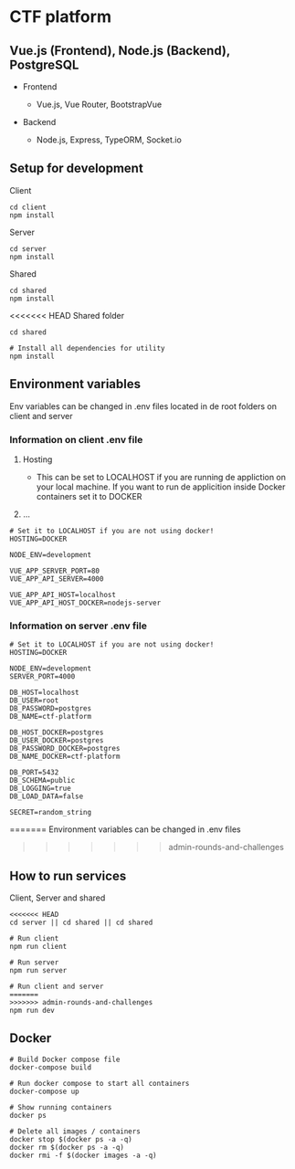 # CTF platform
## Vue.js (Frontend), Node.js (Backend), PostgreSQL

- Frontend
    - Vue.js, Vue Router, BootstrapVue

- Backend
    - Node.js, Express, TypeORM, Socket.io

## Setup for development
Client
```
cd client
npm install
```

Server
```
cd server
npm install
```

Shared
```
cd shared
npm install
```

<<<<<<< HEAD
Shared folder
```
cd shared

# Install all dependencies for utility
npm install
```

## Environment variables
Env variables can be changed in .env files located in de root folders on client and server

### Information on client .env file

1. Hosting
    * This can be set to LOCALHOST if you are running de appliction on your local machine. If you want to run de applicition inside Docker containers set it to DOCKER

 2. ...
```
# Set it to LOCALHOST if you are not using docker!
HOSTING=DOCKER

NODE_ENV=development

VUE_APP_SERVER_PORT=80
VUE_APP_API_SERVER=4000

VUE_APP_API_HOST=localhost
VUE_APP_API_HOST_DOCKER=nodejs-server
```

### Information on server .env file
```
# Set it to LOCALHOST if you are not using docker!
HOSTING=DOCKER

NODE_ENV=development
SERVER_PORT=4000

DB_HOST=localhost
DB_USER=root
DB_PASSWORD=postgres
DB_NAME=ctf-platform

DB_HOST_DOCKER=postgres
DB_USER_DOCKER=postgres
DB_PASSWORD_DOCKER=postgres
DB_NAME_DOCKER=ctf-platform

DB_PORT=5432
DB_SCHEMA=public
DB_LOGGING=true
DB_LOAD_DATA=false

SECRET=random_string
```
=======
Environment variables can be changed in .env files
>>>>>>> admin-rounds-and-challenges


## How to run services
Client, Server and shared
```
<<<<<<< HEAD
cd server || cd shared || cd shared

# Run client
npm run client

# Run server
npm run server

# Run client and server
=======
>>>>>>> admin-rounds-and-challenges
npm run dev
```

## Docker
```
# Build Docker compose file
docker-compose build

# Run docker compose to start all containers
docker-compose up

# Show running containers
docker ps

# Delete all images / containers
docker stop $(docker ps -a -q)
docker rm $(docker ps -a -q)
docker rmi -f $(docker images -a -q)
```
